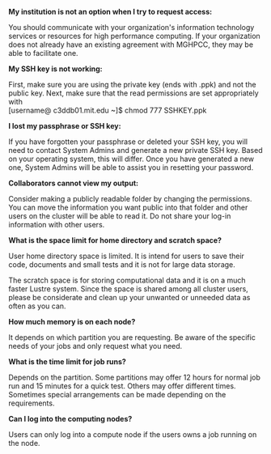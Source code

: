 **My institution is not an option when I try to request access:**

You should communicate with your organization's information technology services or resources for high performance computing. If your organization does not already have an existing agreement with MGHPCC, they may be able to facilitate one. 

**My SSH key is not working:** 

First, make sure you are using the private key (ends with .ppk) and not the public key. 
Next, make sure that the read permissions are set appropriately with  
[username@ c3ddb01.mit.edu ~]$ chmod 777 SSHKEY.ppk
  
**I lost my passphrase or SSH key:** 

If you have forgotten your passphrase or deleted your SSH key, you will need to contact System Admins and generate a new private SSH key. Based on your operating system, this will differ. 
Once you have generated a new one, System Admins will be able to assist you in resetting your password. 

**Collaborators cannot view my output:**

Consider making a publicly readable folder by changing the permissions. You can move the information you want public into that folder and other users on the cluster will be able to read it. Do not share your log-in information with other users.

**What is the space limit for home directory and scratch space?**

User home directory space is limited. It is intend for users to save their code, documents and small tests and it is not for large data storage.

The scratch space is for storing computational data and it is on a much faster Lustre system. Since the space is shared among all cluster users, please be considerate and clean up your unwanted or unneeded data as often as you can.

**How much memory is on each node?**

It depends on which partition you are requesting. Be aware of the specific needs of your jobs and only request what you need. 

**What is the time limit for job runs?**

Depends on the partition. Some partitions may offer 12 hours for normal job run and 15 minutes for a quick test. Others may offer different times. Sometimes special arrangements can be made depending on the requirements.

**Can I log into the computing nodes?**

Users can only log into a compute node if the users owns a job running on the node.
